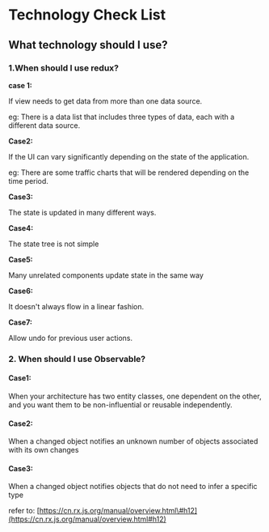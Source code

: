 # Technology Check List

## What technology should I use?

### 1.When should I use redux?

**case 1:**

If view needs to get data from more than one data source.

eg: There is a data list that includes three types of data, each with a different data source.

**Case2:**

If the UI can vary significantly depending on the state of the application.

eg: There are some traffic charts that will be rendered depending on the time period.

**Case3:**

The state is updated in many different ways.

**Case4:**

The state tree is not simple

**Case5:**

Many unrelated components update state in the same way

**Case6:**

It doesn't always flow in a linear fashion.

**Case7:**

Allow undo for previous user actions.

### 2. When should I use Observable?

#### Case1:

When your architecture has two entity classes, one dependent on the other, and you want them to be non-influential or reusable independently.

#### Case2:

When a changed object notifies an unknown number of objects associated with its own changes

#### Case3:

When a changed object notifies objects that do not need to infer a specific type

refer to: [https://cn.rx.js.org/manual/overview.html\#h12](https://cn.rx.js.org/manual/overview.html#h12)

